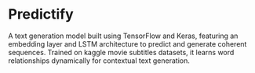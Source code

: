 # Predictify
A text generation model built using TensorFlow and Keras, featuring an embedding layer and LSTM architecture to predict and generate coherent sequences. Trained on kaggle movie subtitles datasets, it learns word relationships dynamically for contextual text generation.
